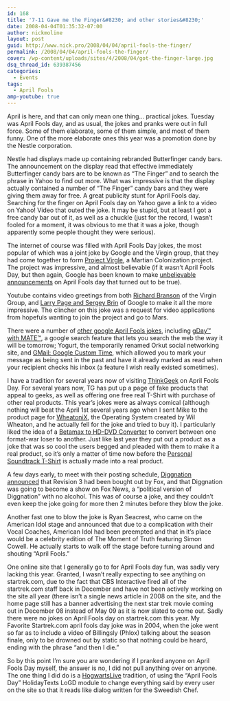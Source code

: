 ```yaml
---
id: 168
title: '7-11 Gave me the Finger&#8230; and other stories&#8230;'
date: 2008-04-04T01:35:32-07:00
author: nickmoline
layout: post
guid: http://www.nick.pro/2008/04/04/april-fools-the-finger/
permalink: /2008/04/04/april-fools-the-finger/
cover: /wp-content/uploads/sites/4/2008/04/got-the-finger-large.jpg
dsq_thread_id: 639387456
categories:
  - Events
tags:
  - April Fools
amp-youtube: true
---
```

April is here, and that can only mean one thing&#8230; practical jokes. Tuesday was April Fools day, and as usual, the jokes and pranks were out in full force. Some of them elaborate, some of them simple, and most of them funny. One of the more elaborate ones this year was a promotion done by the Nestle corporation.

Nestle had displays made up containing rebranded Butterfinger candy bars. The announcement on the display read that effective immediately Butterfinger candy bars are to be known as &#8220;The Finger&#8221; and to search the phrase in Yahoo to find out more. What was impressive is that the display actually contained a number of &#8220;The Finger&#8221; candy bars and they were giving them away for free. A great publicity stunt for April Fools day. Searching for the finger on April Fools day on Yahoo gave a link to a video on Yahoo! Video that outed the joke. It may be stupid, but at least I got a free candy bar out of it, as well as a chuckle (just for the record, I wasn&#8217;t fooled for a moment, it was obvious to me that it was a joke, though apparently some people thought they were serious).

<!--more-->

The internet of course was filled with April Fools Day jokes, the most popular of which was a joint joke by Google and the Virgin group, that they had come together to form [Project Virgle](http://www.google.com/virgle), a Martian Colonization project. The project was impressive, and almost believable (if it wasn&#8217;t April Fools Day, but then again, Google has been known to make [unbelievable announcements](http://www.google.com/press/pressrel/gmail.html) on April Fools day that turned out to be true).

Youtube contains video greetings from both [Richard Branson](http://www.youtube.com/watch?v=gWCQYcPlUng) of the Virgin Group, and [Larry Page and Sergey Brin](http://www.youtube.com/watch?v=PmSdy_9blB4&feature=user) of Google to make it all the more impressive. The clincher on this joke was a request for video applications from hopefuls wanting to join the project and go to Mars.

<amp-youtube data-videoid="gWCQYcPlUng" layout="responsive" width="480" height="360"></amp-youtube>

<amp-youtube data-videoid="PmSdy_9blB4" layout="responsive" width="480" height="360"></amp-youtube>

There were a number of [other google April Fools jokes](http://en.wikipedia.org/wiki/Google's_hoaxes#2008), including [gDay™ with MATE™](http://www.google.com.au/intl/en/gday/), a google search feature that lets you search the web the way it will be tomorrow; Yogurt, the temporarily renamed Orkut social networking site, and [GMail: Google Custom Time](http://mail.google.com/mail/help/customtime/index.html), which allowed you to mark your message as being sent in the past and have it already marked as read when your recipient checks his inbox (a feature I wish really existed sometimes).

I have a tradition for several years now of visiting [ThinkGeek](http://www.thinkgeek.com/stuff/looflirpa/2008.shtml) on April Fools Day. For several years now, TG has put up a page of fake products that appeal to geeks, as well as offering one free real T-Shirt with purchase of other real products. This year&#8217;s jokes were as always comical (although nothing will beat the April 1st several years ago when I sent Mike to the product page for [WheatoniX](http://www.thinkgeek.com/stuff/looflirpa/wil.shtml), the Operating System created by Wil Wheaton, and he actually fell for the joke and tried to buy it). I particularly liked the idea of a [Betamax to HD-DVD Converter](http://www.thinkgeek.com/stuff/41/betamaxhd.html) to convert between one format-war loser to another. Just like last year they put out a product as a joke that was so cool the users begged and pleaded with them to make it a real product, so it&#8217;s only a matter of time now before the [Personal Soundtrack T-Shirt](http://www.thinkgeek.com/tshirts/illuminated/a5bf/) is actually made into a real product.

A few days early, to meet with their posting schedule, [Diggnation announced](http://revision3.com/diggnation/2008-03-27foxnews/) that Revision 3 had been bought out by Fox, and that Diggnation was going to become a show on Fox News, a &#8220;political version of Diggnation&#8221; with no alcohol. This was of course a joke, and they couldn&#8217;t even keep the joke going for more then 2 minutes before they blow the joke.

Another fast one to blow the joke is Ryan Seacrest, who came on the American Idol stage and announced that due to a complication with their Vocal Coaches, American Idol had been preempted and that in it&#8217;s place would be a celebrity edition of The Moment of Truth featuring Simon Cowell. He actually starts to walk off the stage before turning around and shouting &#8220;April Fools.&#8221;

One online site that I generally go to for April Fools day fun, was sadly very lacking this year. Granted, I wasn&#8217;t really expecting to see anything on startrek.com, due to the fact that CBS Interactive fired all of the startrek.com staff back in December and have not been actively working on the site all year (there isn&#8217;t a single news article in 2008 on the site, and the home page still has a banner advertising the next star trek movie coming out in December 08 instead of May 09 as it is now slated to come out. Sadly there were no jokes on April Fools day on startrek.com this year. My Favorite Startrek.com april fools day joke was in 2004, when the joke went so far as to include a video of Billingsly (Phlox) talking about the season finale, only to be drowned out by static so that nothing could be heard, ending with the phrase &#8220;and then I die.&#8221;

So by this point I&#8217;m sure you are wondering if I pranked anyone on April Fools Day myself, the answer is no, I did not pull anything over on anyone. The one thing I did do is a [HogwartsLive](http://www.hogwartslive.com/) tradition, of using the &#8220;April Fools Day&#8221; HolidayTexts LoGD module to change everything said by every user on the site so that it reads like dialog written for the Sweedish Chef.

<amp-youtube data-videoid="B7UmUX68KtE" layout="responsive" width="480" height="270"></amp-youtube>